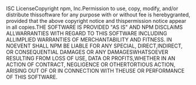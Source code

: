 ISC LicenseCopyright npm, Inc.Permission to use, copy, modify, and/or distribute thissoftware for any purpose with or without fee is herebygranted, provided that the above copyright notice and thispermission notice appear in all copies.THE SOFTWARE IS PROVIDED "AS IS" AND NPM DISCLAIMS ALLWARRANTIES WITH REGARD TO THIS SOFTWARE INCLUDING ALLIMPLIED WARRANTIES OF MERCHANTABILITY AND FITNESS. IN NOEVENT SHALL NPM BE LIABLE FOR ANY SPECIAL, DIRECT,INDIRECT, OR CONSEQUENTIAL DAMAGES OR ANY DAMAGESWHATSOEVER RESULTING FROM LOSS OF USE, DATA OR PROFITS,WHETHER IN AN ACTION OF CONTRACT, NEGLIGENCE OR OTHERTORTIOUS ACTION, ARISING OUT OF OR IN CONNECTION WITH THEUSE OR PERFORMANCE OF THIS SOFTWARE.
